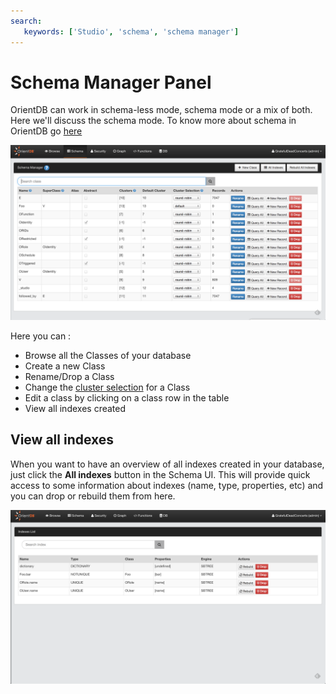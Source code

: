 ```yaml
---
search:
   keywords: ['Studio', 'schema', 'schema manager']
---
```


# Schema Manager Panel

OrientDB can work in schema-less mode, schema mode or a mix of both. Here we'll discuss the schema mode. To know more about schema in OrientDB go [here](../../general/Schema.md)

![Schema](../../images/schema.png)

Here you can :

* Browse all the Classes of your database
* Create a new Class
* Rename/Drop a Class
* Change the [cluster selection](../../sql/SQL-Alter-Class.md) for a Class 
* Edit a class by clicking on a class row in the table
* View all indexes created


## View all indexes

When you want to have an overview of all indexes created in your database, just click the **All indexes** button in the Schema UI. This will provide quick access to some information about indexes (name, type, properties, etc) and you can drop or rebuild them from here.

![newClass](../../images/indexes.png)
